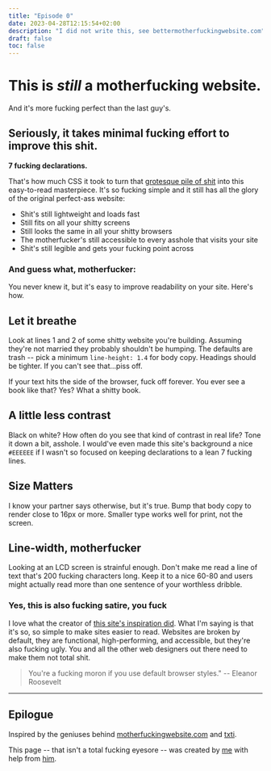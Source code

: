 ```yaml
---
title: "Episode 0"
date: 2023-04-28T12:15:54+02:00
description: "I did not write this, see bettermotherfuckingwebsite.com"
draft: false
toc: false
---
```


# This is *still* a motherfucking website.

And it's more fucking perfect than the last guy's.

## Seriously, it takes minimal fucking effort to improve this shit.

**7 fucking declarations.**

That's how much CSS it took to turn that [grotesque pile of shit](http://motherfuckingwebsite.com/) into this easy-to-read masterpiece.
It's so fucking simple and it still has all the glory of the original perfect-ass website:

- Shit's still lightweight and loads fast
- Still fits on all your shitty screens
- Still looks the same in all your shitty browsers
- The motherfucker's still accessible to every asshole that visits your site
- Shit's still legible and gets your fucking point across

### And guess what, motherfucker:

You never knew it, but it's easy to improve readability on your site. Here's how.

## Let it breathe

Look at lines 1 and 2 of some shitty website you're building. Assuming they're not married they probably shouldn't be humping.
The defaults are trash -- pick a minimum `line-height: 1.4` for body copy. Headings should be tighter. If you can't see that...piss off.

If your text hits the side of the browser, fuck off forever. You ever see a book like that? Yes? What a shitty book.

## A little less contrast

Black on white? How often do you see that kind of contrast in real life?
Tone it down a bit, asshole.
I would've even made this site's background a nice `#EEEEEE` if I wasn't so focused on keeping declarations to a lean 7 fucking lines.

## Size Matters

I know your partner says otherwise, but it's true. Bump that body copy to render close to 16px or more. Smaller type works well for print, not the screen.

## Line-width, motherfucker

Looking at an LCD screen is strainful enough.
Don't make me read a line of text that's 200 fucking characters long.
Keep it to a nice 60-80 and users might actually read more than one sentence of your worthless dribble.

### Yes, this is also fucking satire, you fuck

I love what the creator of [this site's inspiration did](http://motherfuckingwebsite.com/).
What I'm saying is that it's so, so simple to make sites easier to read.
Websites are broken by default, they are functional, high-performing, and accessible, but they're also fucking ugly.
You and all the other web designers out there need to make them not total shit.

> You're a fucking moron if you use default browser styles." -- Eleanor Roosevelt

------------

## Epilogue

Inspired by the geniuses behind [motherfuckingwebsite.com](http://motherfuckingwebsite.com/) and [txti](http://txti.es/).

This page -- that isn't a total fucking eyesore -- was created by [me](https://twitter.com/drew_mc) with help from [him](https://twitter.com/gabehammersmith).
